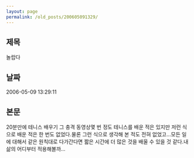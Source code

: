 ```yaml
---
layout: page
permalink: /old_posts/200605091329/
---
```


## 제목
놀랍다

## 날짜
2006-05-09 13:29:11

## 본문
20분만에 테니스 배우기 그 충격 동영상몇 번 정도 테니스를 배운 적은 있지만 저런 식으로 배운 적은 한 번도 없었다.물론 그런 식으로 생각해 본 적도 전혀 없었고...모든 일에 대해서 같은 원칙대로 다가간다면 짧은 시간에 더 많은 것을 배울 수 있을 것 같다.내 삶의 어디부터 적용해볼까...